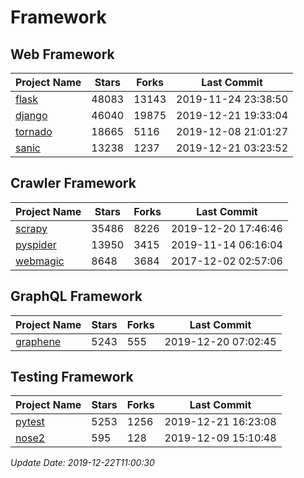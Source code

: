 # Framework

## Web Framework

| Project Name | Stars | Forks | Last Commit |
| ------------ | ----- | ----- | ----------- |
| [flask](https://github.com/pallets/flask) | 48083 | 13143 | 2019-11-24 23:38:50 |
| [django](https://github.com/django/django) | 46040 | 19875 | 2019-12-21 19:33:04 |
| [tornado](https://github.com/tornadoweb/tornado) | 18665 | 5116 | 2019-12-08 21:01:27 |
| [sanic](https://github.com/huge-success/sanic) | 13238 | 1237 | 2019-12-21 03:23:52 |

## Crawler Framework

| Project Name | Stars | Forks | Last Commit |
| ------------ | ----- | ----- | ----------- |
| [scrapy](https://github.com/scrapy/scrapy) | 35486 | 8226 | 2019-12-20 17:46:46 |
| [pyspider](https://github.com/binux/pyspider) | 13950 | 3415 | 2019-11-14 06:16:04 |
| [webmagic](https://github.com/code4craft/webmagic) | 8648 | 3684 | 2017-12-02 02:57:06 |

## GraphQL Framework

| Project Name | Stars | Forks | Last Commit |
| ------------ | ----- | ----- | ----------- |
| [graphene](https://github.com/graphql-python/graphene) | 5243 | 555 | 2019-12-20 07:02:45 |

## Testing Framework

| Project Name | Stars | Forks | Last Commit |
| ------------ | ----- | ----- | ----------- |
| [pytest](https://github.com/pytest-dev/pytest) | 5253 | 1256 | 2019-12-21 16:23:08 |
| [nose2](https://github.com/nose-devs/nose2) | 595 | 128 | 2019-12-09 15:10:48 |

*Update Date: 2019-12-22T11:00:30*